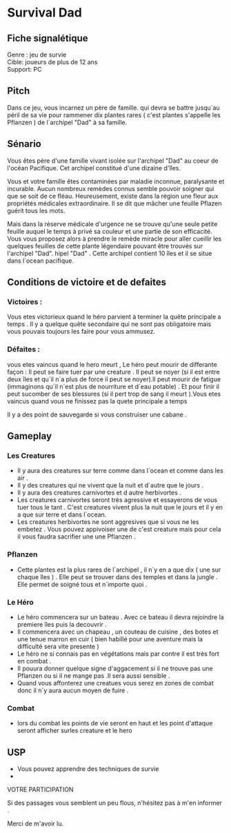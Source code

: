 # Survival Dad
## Fiche signalétique
Genre : jeu de survie<br>
Cible: joueurs de plus de 12 ans<br>
Support: PC
## Pitch 
Dans ce jeu, vous incarnez un père de famille.  qui devra se battre jusqu´au péril de sa vie pour rammener dix plantes rares ( c'est plantes  s'appelle les Pflanzen ) de l´archipel "Dad" à sa famille.
## Sénario
Vous êtes père d'une famille vivant isolée sur l'archipel "Dad" au coeur de l'océan Pacifique. Cet archipel  constitué d'une dizaine d'îles.

Vous et votre famille êtes contaminées par maladie inconnue, paralysante et incurable. Aucun  nombreux remèdes connus semble pouvoir soigner qui que se soit de ce fléau. Heureusement, existe dans la région une fleur aux propriétés médicales extraordinaire. Il se dit que mâcher une feuille  Pflazen guérit tous les mots.

Mais dans la réserve médicale d'urgence ne se trouve qu'une seule petite feuille auquel le temps à privé sa couleur et une partie de son efficacité. Vous vous proposez alors à prendre le remède miracle pour aller cueillir les quelques feuilles de cette plante légendaire pouvant être trouvés sur l'archipel "Dad". hipel "Dad" . Cette archipel contient 10 îles et il se situe dans l´ocean pacifique.
## Conditions de victoire et de defaites
### Victoires :
Vous etes victorieux quand le héro parvient à terminer la quête principale a temps . Il y a quelque quête secondaire qui ne sont pas obligatoire mais vous pouvais toujours les faire pour vous ammusez.
### Défaites :
vous etes vaincus quand le hero meurt , Le héro peut mourir de differante façon : Il peut se faire tuer par une creature . Il peut se noyer (si il est entre deux îles et qu´il n´a plus de force il peut se noyer).Il peut mourir de fatigue (immaginons qu´il n´est plus de nourriture et d´eau potable) . Et pour finir il peut sucomber de ses blessures (si il pert trop de sang il meurt ).Vous etes vaincus quand vous ne finissez pas la quete principale a temps

Il y a des point de sauvegarde si vous construiser une cabane .
## Gameplay
### Les Creatures
- Il y aura des creatures sur terre comme dans l´ocean et comme dans les air . 
- Il y des creatures qui ne vivent que la nuit et d´autre que le jours .
- Il y aura des creatures carnivortes et d autre herbivortes .
- Les creatures carnivortes seront très agressive et essayerons de vous tuer tous le tant . C'est creatures vivent plus la nuit que le jours et il y en a que sur terre et dans l´ocean.
- Les creatures herbivortes ne sont aggresives que si vous ne les embetez . Vous pouvez appivoiser une de c'est creature mais pour cela il vous faudra sacrifier une une Pflanzen .
### Pflanzen
- Cette plantes est la plus rares de l´archipel , il n´y en a que dix ( une sur chaque îles ) . Elle peut se trouver dans des temples et  dans la jungle . Elle permet de soigné tous et n´importe quoi .
### Le Héro 
- Le héro commencera sur un bateau . Avec ce bateau il devra rejoindre la premiere îles puis la decouvrir . 
- Il commencera avec un chapeau , un couteau de cuisine , des botes et une tenue marron en cuir ( bien habillé pour une aventure mais la difficulté sera vite presente )
- Le héro ne si connais pas en végétations mais par contre il est très fort en combat .
- Il pouura donner quelque signe d'aggacement si il ne trouve pas une Pflanzen ou si il ne mange pas .Il sera aussi sensible .
- Quand vous affonterez une creatues vous serez en zones de combat donc il n´y aura aucun moyen de fuire .
### Combat
- lors du combat les points de vie seront en haut et les point d'attaque seront afficher surles creature et le hero
## USP
- Vous pouvez apprendre des techniques de survie 
- 

VOTRE PARTICIPATION

Si des passages vous semblent un peu flous, n'hésitez pas à m'en informer .

Merci de m'avoir lu.
